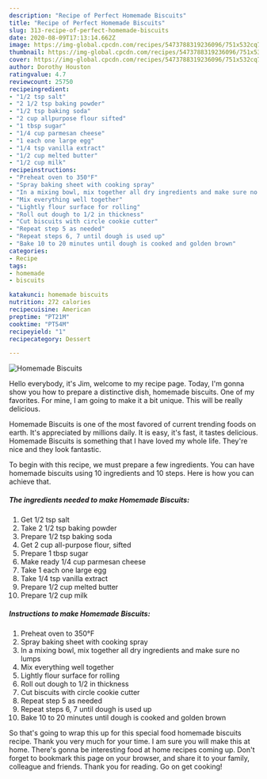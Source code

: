 ```yaml
---
description: "Recipe of Perfect Homemade Biscuits"
title: "Recipe of Perfect Homemade Biscuits"
slug: 313-recipe-of-perfect-homemade-biscuits
date: 2020-08-09T17:13:14.662Z
image: https://img-global.cpcdn.com/recipes/5473788319236096/751x532cq70/homemade-biscuits-recipe-main-photo.jpg
thumbnail: https://img-global.cpcdn.com/recipes/5473788319236096/751x532cq70/homemade-biscuits-recipe-main-photo.jpg
cover: https://img-global.cpcdn.com/recipes/5473788319236096/751x532cq70/homemade-biscuits-recipe-main-photo.jpg
author: Dorothy Houston
ratingvalue: 4.7
reviewcount: 25750
recipeingredient:
- "1/2 tsp salt"
- "2 1/2 tsp baking powder"
- "1/2 tsp baking soda"
- "2 cup allpurpose flour sifted"
- "1 tbsp sugar"
- "1/4 cup parmesan cheese"
- "1 each one large egg"
- "1/4 tsp vanilla extract"
- "1/2 cup melted butter"
- "1/2 cup milk"
recipeinstructions:
- "Preheat oven to 350°F"
- "Spray baking sheet with cooking spray"
- "In a mixing bowl, mix together all dry ingredients and make sure no lumps"
- "Mix everything well together"
- "Lightly flour surface for rolling"
- "Roll out dough to 1/2 in thickness"
- "Cut biscuits with circle cookie cutter"
- "Repeat step 5 as needed"
- "Repeat steps 6, 7 until dough is used up"
- "Bake 10 to 20 minutes until dough is cooked and golden brown"
categories:
- Recipe
tags:
- homemade
- biscuits

katakunci: homemade biscuits 
nutrition: 272 calories
recipecuisine: American
preptime: "PT21M"
cooktime: "PT54M"
recipeyield: "1"
recipecategory: Dessert

---
```



![Homemade Biscuits](https://img-global.cpcdn.com/recipes/5473788319236096/751x532cq70/homemade-biscuits-recipe-main-photo.jpg)

Hello everybody, it's Jim, welcome to my recipe page. Today, I'm gonna show you how to prepare a distinctive dish, homemade biscuits. One of my favorites. For mine, I am going to make it a bit unique. This will be really delicious.

Homemade Biscuits is one of the most favored of current trending foods on earth. It's appreciated by millions daily. It is easy, it's fast, it tastes delicious. Homemade Biscuits is something that I have loved my whole life. They're nice and they look fantastic.




To begin with this recipe, we must prepare a few ingredients. You can have homemade biscuits using 10 ingredients and 10 steps. Here is how you can achieve that.

<!--inarticleads1-->

##### The ingredients needed to make Homemade Biscuits:

1. Get 1/2 tsp salt
1. Take 2 1/2 tsp baking powder
1. Prepare 1/2 tsp baking soda
1. Get 2 cup all-purpose flour, sifted
1. Prepare 1 tbsp sugar
1. Make ready 1/4 cup parmesan cheese
1. Take 1 each one large egg
1. Take 1/4 tsp vanilla extract
1. Prepare 1/2 cup melted butter
1. Prepare 1/2 cup milk




<!--inarticleads2-->

##### Instructions to make Homemade Biscuits:

1. Preheat oven to 350°F
1. Spray baking sheet with cooking spray
1. In a mixing bowl, mix together all dry ingredients and make sure no lumps
1. Mix everything well together
1. Lightly flour surface for rolling
1. Roll out dough to 1/2 in thickness
1. Cut biscuits with circle cookie cutter
1. Repeat step 5 as needed
1. Repeat steps 6, 7 until dough is used up
1. Bake 10 to 20 minutes until dough is cooked and golden brown




So that's going to wrap this up for this special food homemade biscuits recipe. Thank you very much for your time. I am sure you will make this at home. There's gonna be interesting food at home recipes coming up. Don't forget to bookmark this page on your browser, and share it to your family, colleague and friends. Thank you for reading. Go on get cooking!
